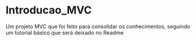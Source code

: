 # Introducao_MVC
Um projeto MVC que foi feito para consolidar os conhecimentos, seguindo um tutorial básico que será deixado no Readme

